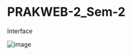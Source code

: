 # PRAKWEB-2_Sem-2

Interface

![image](https://user-images.githubusercontent.com/46467962/111901464-f403fa80-8a6a-11eb-8b89-5ceac3fba92b.png)

